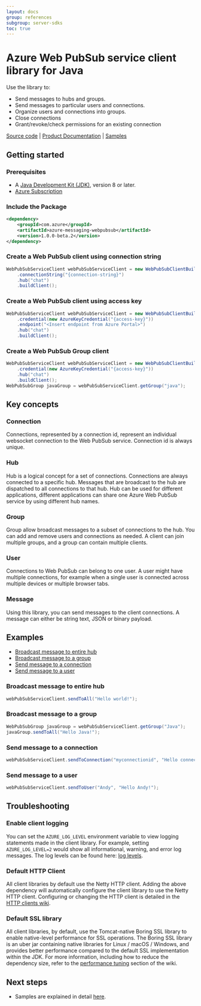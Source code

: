 ```yaml
---
layout: docs
group: references
subgroup: server-sdks
toc: true
---
```


# Azure Web PubSub service client library for Java

Use the library to:

- Send messages to hubs and groups.
- Send messages to particular users and connections.
- Organize users and connections into groups.
- Close connections
- Grant/revoke/check permissions for an existing connection

[Source code][source_code] | [Product Documentation][product_documentation] | [Samples][samples_readme]

## Getting started

### Prerequisites

- A [Java Development Kit (JDK)][jdk_link], version 8 or later.
- [Azure Subscription][azure_subscription]

### Include the Package

[//]: # ({x-version-update-start;com.azure:azure-messaging-webpubsub;current})

```xml
<dependency>
    <groupId>com.azure</groupId>
    <artifactId>azure-messaging-webpubsub</artifactId>
    <version>1.0.0-beta.2</version>
</dependency>
```

[//]: # ({x-version-update-end})

### Create a Web PubSub client using connection string

<!-- embedme ./src/samples/java/com/azure/messaging/webpubsub/ReadmeSamples.java#L21-L24 -->
```java
WebPubSubServiceClient webPubSubServiceClient = new WebPubSubClientBuilder()
    .connectionString("{connection-string}")
    .hub("chat")
    .buildClient();
```

### Create a Web PubSub client using access key

<!-- embedme ./src/samples/java/com/azure/messaging/webpubsub/ReadmeSamples.java#L31-L35 -->
```java
WebPubSubServiceClient webPubSubServiceClient = new WebPubSubClientBuilder()
    .credential(new AzureKeyCredential("{access-key}"))
    .endpoint("<Insert endpoint from Azure Portal>")
    .hub("chat")
    .buildClient();
```

### Create a Web PubSub Group client
<!-- embedme ./src/samples/java/com/azure/messaging/webpubsub/ReadmeSamples.java#L42-L46 -->
```java
WebPubSubServiceClient webPubSubServiceClient = new WebPubSubClientBuilder()
    .credential(new AzureKeyCredential("{access-key}"))
    .hub("chat")
    .buildClient();
WebPubSubGroup javaGroup = webPubSubServiceClient.getGroup("java");
```

## Key concepts

### Connection

Connections, represented by a connection id, represent an individual websocket connection to the Web PubSub service. Connection id is always unique.

### Hub

Hub is a logical concept for a set of connections. Connections are always connected to a specific hub. Messages that are broadcast to the hub are dispatched to all connections to that hub. Hub can be used for different applications, different applications can share one Azure Web PubSub service by using different hub names.

### Group

Group allow broadcast messages to a subset of connections to the hub. You can add and remove users and connections as needed. A client can join multiple groups, and a group can contain multiple clients.

### User

Connections to Web PubSub can belong to one user. A user might have multiple connections, for example when a single user is connected across multiple devices or multiple browser tabs.

### Message

Using this library, you can send messages to the client connections. A message can either be string text, JSON or binary payload.

## Examples

* [Broadcast message to entire hub](#broadcast-all "Broadcast message to entire hub")
* [Broadcast message to a group](#broadcast-group "Broadcast message to a group")
* [Send message to a connection](#send-to-connection "Send message to a connection")
* [Send message to a user](#send-to-user "Send message to a user")

### Broadcast message to entire hub

<!-- embedme ./src/samples/java/com/azure/messaging/webpubsub/ReadmeSamples.java#L58-L58 -->
```java
webPubSubServiceClient.sendToAll("Hello world!");
```

### Broadcast message to a group

<!-- embedme ./src/samples/java/com/azure/messaging/webpubsub/ReadmeSamples.java#L70-L71 -->
```java
WebPubSubGroup javaGroup = webPubSubServiceClient.getGroup("Java");
javaGroup.sendToAll("Hello Java!");
```

### Send message to a connection

<!-- embedme ./src/samples/java/com/azure/messaging/webpubsub/ReadmeSamples.java#L83-L83 -->
```java
webPubSubServiceClient.sendToConnection("myconnectionid", "Hello connection!");
```

### Send message to a user
<!-- embedme ./src/samples/java/com/azure/messaging/webpubsub/ReadmeSamples.java#L95-L95 -->
```java
webPubSubServiceClient.sendToUser("Andy", "Hello Andy!");
```

## Troubleshooting

### Enable client logging
You can set the `AZURE_LOG_LEVEL` environment variable to view logging statements made in the client library. For
example, setting `AZURE_LOG_LEVEL=2` would show all informational, warning, and error log messages. The log levels can
be found here: [log levels][log_levels].

### Default HTTP Client
All client libraries by default use the Netty HTTP client. Adding the above dependency will automatically configure
the client library to use the Netty HTTP client. Configuring or changing the HTTP client is detailed in the
[HTTP clients wiki](https://github.com/Azure/azure-sdk-for-java/wiki/HTTP-clients).

### Default SSL library
All client libraries, by default, use the Tomcat-native Boring SSL library to enable native-level performance for SSL
operations. The Boring SSL library is an uber jar containing native libraries for Linux / macOS / Windows, and provides
better performance compared to the default SSL implementation within the JDK. For more information, including how to
reduce the dependency size, refer to the [performance tuning][performance_tuning] section of the wiki.

## Next steps

- Samples are explained in detail [here][samples_readme].

<!-- LINKS -->

[azure_subscription]: https://azure.microsoft.com/free
[jdk_link]: https://docs.microsoft.com/java/azure/jdk/?view=azure-java-stable
[source_code]: https://github.com/Azure/azure-sdk-for-java/tree/master/sdk/webpubsub/azure-messaging-webpubsub/src
[product_documentation]: https://aka.ms/awps/doc
[samples_readme]: https://github.com/Azure/azure-webpubsub/tree/main/samples/java
[log_levels]: https://github.com/Azure/azure-sdk-for-java/blob/master/sdk/core/azure-core/src/main/java/com/azure/core/util/logging/ClientLogger.java
[performance_tuning]: https://github.com/Azure/azure-sdk-for-java/wiki/Performance-Tuning
